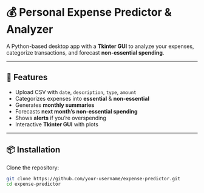 # 💰 Personal Expense Predictor & Analyzer

A Python-based desktop app with a **Tkinter GUI** to analyze your expenses, 
categorize transactions, and forecast **non-essential spending**.

---

## 🚀 Features
- Upload CSV with `date`, `description`, `type`, `amount`
- Categorizes expenses into **essential** & **non-essential**
- Generates **monthly summaries**
- Forecasts **next month’s non-essential spending**
- Shows **alerts** if you’re overspending
- Interactive **Tkinter GUI** with plots

---

## 📦 Installation
Clone the repository:
```bash
git clone https://github.com/your-username/expense-predictor.git
cd expense-predictor
